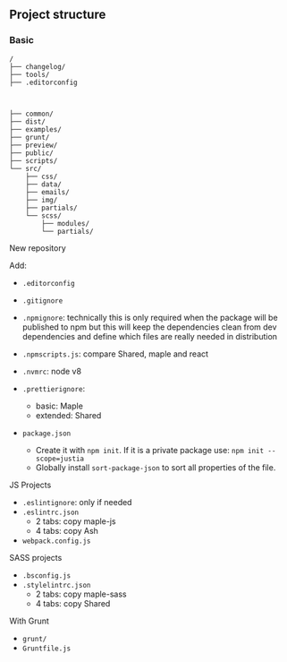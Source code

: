 ## Project structure


### Basic

```
/
├── changelog/
├── tools/
├── .editorconfig



├── common/
├── dist/
├── examples/
├── grunt/
├── preview/
├── public/
├── scripts/
└── src/
    ├── css/
    ├── data/
    ├── emails/
    ├── img/
    ├── partials/
    └── scss/
        ├── modules/
        └── partials/
```







New repository

Add:
- `.editorconfig`
- `.gitignore`
- `.npmignore`: technically this is only required when the package will be published to npm but this will keep the dependencies clean from dev dependencies and define which files are really needed in distribution
- `.npmscripts.js`: compare Shared, maple and react
- `.nvmrc`: node v8
- `.prettierignore`:
    - basic: Maple
    - extended: Shared

- `package.json`
    - Create it with `npm init`. If it is a private package use: `npm init --scope=justia`
    - Globally install `sort-package-json` to sort all properties of the file.

JS Projects
- `.eslintignore`: only if needed
- `.eslintrc.json`
    - 2 tabs: copy maple-js
    - 4 tabs: copy Ash
- `webpack.config.js`

SASS projects
- `.bsconfig.js`
- `.stylelintrc.json`
    - 2 tabs: copy maple-sass
    - 4 tabs: copy Shared

With Grunt
- `grunt/`
- `Gruntfile.js`


